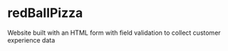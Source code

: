 # redBallPizza
Website built with an HTML form with field validation to collect customer experience data
